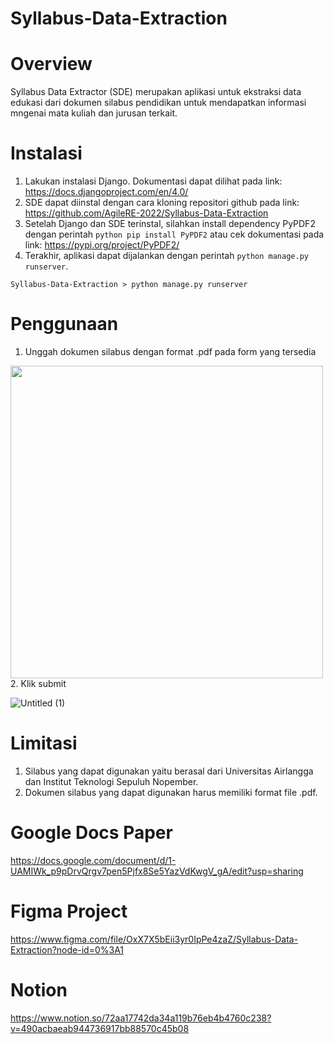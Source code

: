 # Syllabus-Data-Extraction

# Overview
Syllabus Data Extractor (SDE) merupakan aplikasi untuk ekstraksi data edukasi dari dokumen silabus pendidikan untuk mendapatkan informasi mngenai mata kuliah dan jurusan terkait.

# Instalasi
1. Lakukan instalasi Django. Dokumentasi dapat dilihat pada link: https://docs.djangoproject.com/en/4.0/
2. SDE dapat diinstal dengan cara kloning repositori github pada link: https://github.com/AgileRE-2022/Syllabus-Data-Extraction
3. Setelah Django dan SDE terinstal, silahkan install dependency PyPDF2 dengan perintah `python pip install PyPDF2` atau cek dokumentasi pada link: https://pypi.org/project/PyPDF2/ 
4. Terakhir, aplikasi dapat dijalankan dengan perintah `python manage.py runserver`.
```
Syllabus-Data-Extraction > python manage.py runserver
```

# Penggunaan
1. Unggah dokumen silabus dengan format .pdf pada form yang tersedia
<img src="https://user-images.githubusercontent.com/87128274/170992172-49bfb684-661c-4677-abeb-571bed1058fc.jpg" width="500"/>
2. Klik submit

![Untitled (1)](https://user-images.githubusercontent.com/87128274/170993163-43a9768e-99e7-4307-b558-e5eb74906826.jpg)

# Limitasi
1. Silabus yang dapat digunakan yaitu berasal dari Universitas Airlangga dan Institut Teknologi Sepuluh Nopember.
2. Dokumen silabus yang dapat digunakan harus memiliki format file .pdf.

# Google Docs Paper
https://docs.google.com/document/d/1-UAMIWk_p9pDrvQrgv7pen5Pjfx8Se5YazVdKwgV_gA/edit?usp=sharing

# Figma Project
https://www.figma.com/file/OxX7X5bEii3yr0IpPe4zaZ/Syllabus-Data-Extraction?node-id=0%3A1

# Notion
https://www.notion.so/72aa17742da34a119b76eb4b4760c238?v=490acbaeab944736917bb88570c45b08
